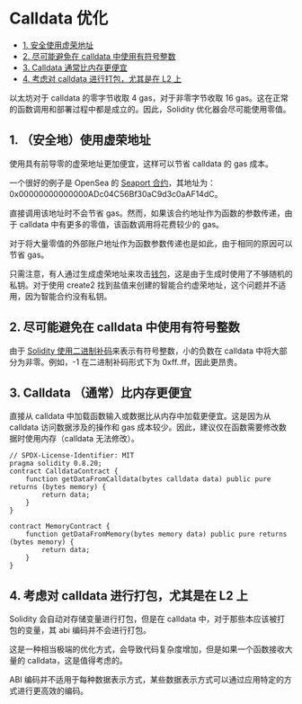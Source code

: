 # Calldata 优化

- [1. 安全使用虚荣地址](#1-安全地使用虚荣地址)
- [2. 尽可能避免在 calldata 中使用有符号整数](#2-尽可能避免在-calldata-中使用有符号整数)
- [3. Calldata 通常比内存更便宜](#3-calldata-通常比内存更便宜)
- [4. 考虑对 calldata 进行打包，尤其是在 L2 上](#4-考虑对-calldata-进行打包尤其是在-l2-上)


以太坊对于 calldata 的零字节收取 4 gas，对于非零字节收取 16 gas。这在正常的函数调用和部署过程中都是成立的。因此，Solidity 优化器会尽可能使用零值。

## 1. （安全地）使用虚荣地址

使用具有前导零的虚荣地址更加便宜，这样可以节省 calldata 的 gas 成本。

一个很好的例子是 OpenSea 的 [Seaport 合约](https://etherscan.io/address/0x00000000000000adc04c56bf30ac9d3c0aaf14dc#code)，其地址为：0x00000000000000ADc04C56Bf30aC9d3c0aAF14dC。

直接调用该地址时不会节省 gas。然而，如果该合约地址作为函数的参数传递，由于 calldata 中有更多的零值，该函数调用将花费较少的 gas。

对于将大量零值的外部账户地址作为函数参数传递也是如此，由于相同的原因可以节省 gas。

只需注意，有人通过生成虚荣地址来攻击[钱包](https://www.halborn.com/blog/post/explained-the-profanity-address-generator-hack-september-2022)，这是由于生成时使用了不够随机的私钥。对于使用 create2 找到盐值来创建的智能合约虚荣地址，这个问题并不适用，因为智能合约没有私钥。

## 2. 尽可能避免在 calldata 中使用有符号整数

由于 [Solidity 使用二进制补码](https://www.rareskills.io/post/signed-int-solidity)来表示有符号整数，小的负数在 calldata 中将大部分为非零。例如，-1 在二进制补码形式下为 0xff..ff，因此更昂贵。

## 3. Calldata （通常）比内存更便宜

直接从 calldata 中加载函数输入或数据比从内存中加载更便宜。这是因为从 calldata 访问数据涉及的操作和 gas 成本较少。因此，建议仅在函数需要修改数据时使用内存（calldata 无法修改）。

```
// SPDX-License-Identifier: MIT
pragma solidity 0.8.20;
contract CalldataContract {
    function getDataFromCalldata(bytes calldata data) public pure returns (bytes memory) {
        return data;
    }
}

contract MemoryContract {
    function getDataFromMemory(bytes memory data) public pure returns (bytes memory) {
        return data;
    }
}
```

## 4. 考虑对 calldata 进行打包，尤其是在 L2 上

Solidity 会自动对存储变量进行打包，但是在 calldata 中，对于那些本应该被打包的变量，其 abi 编码并不会进行打包。

这是一种相当极端的优化方式，会导致代码复杂度增加，但是如果一个函数接收大量的 calldata，这是值得考虑的。

ABI 编码并不适用于每种数据表示方式，某些数据表示方式可以通过应用特定的方式进行更高效的编码。

